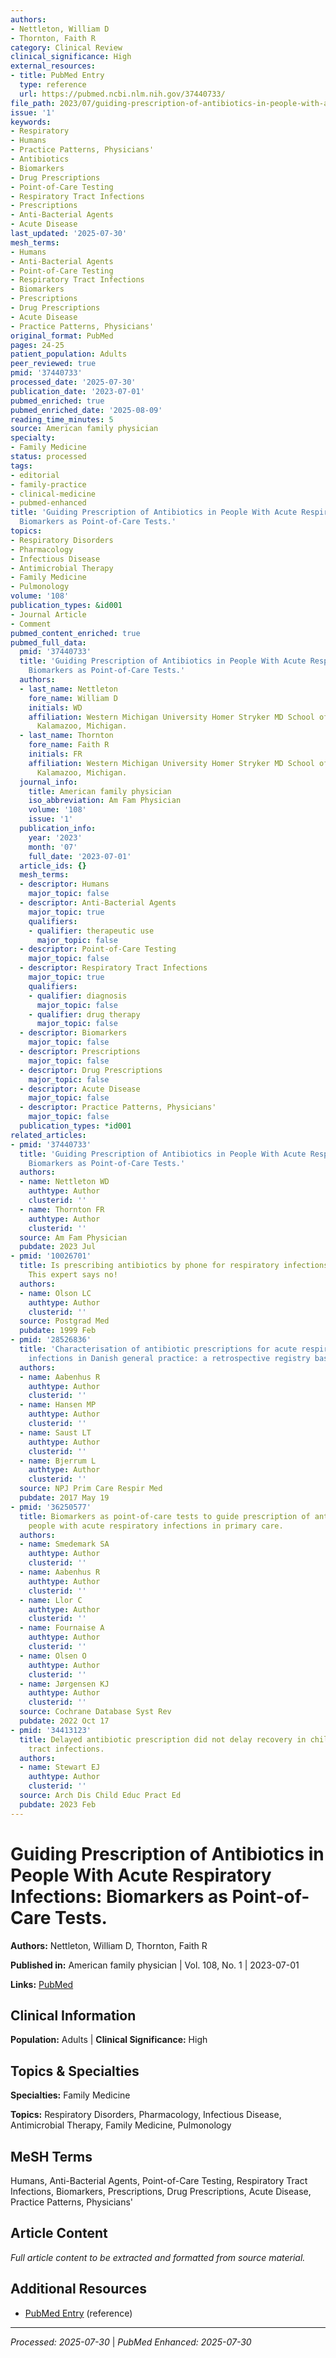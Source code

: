 ```yaml
---
authors:
- Nettleton, William D
- Thornton, Faith R
category: Clinical Review
clinical_significance: High
external_resources:
- title: PubMed Entry
  type: reference
  url: https://pubmed.ncbi.nlm.nih.gov/37440733/
file_path: 2023/07/guiding-prescription-of-antibiotics-in-people-with-acute-res.md
issue: '1'
keywords:
- Respiratory
- Humans
- Practice Patterns, Physicians'
- Antibiotics
- Biomarkers
- Drug Prescriptions
- Point-of-Care Testing
- Respiratory Tract Infections
- Prescriptions
- Anti-Bacterial Agents
- Acute Disease
last_updated: '2025-07-30'
mesh_terms:
- Humans
- Anti-Bacterial Agents
- Point-of-Care Testing
- Respiratory Tract Infections
- Biomarkers
- Prescriptions
- Drug Prescriptions
- Acute Disease
- Practice Patterns, Physicians'
original_format: PubMed
pages: 24-25
patient_population: Adults
peer_reviewed: true
pmid: '37440733'
processed_date: '2025-07-30'
publication_date: '2023-07-01'
pubmed_enriched: true
pubmed_enriched_date: '2025-08-09'
reading_time_minutes: 5
source: American family physician
specialty:
- Family Medicine
status: processed
tags:
- editorial
- family-practice
- clinical-medicine
- pubmed-enhanced
title: 'Guiding Prescription of Antibiotics in People With Acute Respiratory Infections:
  Biomarkers as Point-of-Care Tests.'
topics:
- Respiratory Disorders
- Pharmacology
- Infectious Disease
- Antimicrobial Therapy
- Family Medicine
- Pulmonology
volume: '108'
publication_types: &id001
- Journal Article
- Comment
pubmed_content_enriched: true
pubmed_full_data:
  pmid: '37440733'
  title: 'Guiding Prescription of Antibiotics in People With Acute Respiratory Infections:
    Biomarkers as Point-of-Care Tests.'
  authors:
  - last_name: Nettleton
    fore_name: William D
    initials: WD
    affiliation: Western Michigan University Homer Stryker MD School of Medicine,
      Kalamazoo, Michigan.
  - last_name: Thornton
    fore_name: Faith R
    initials: FR
    affiliation: Western Michigan University Homer Stryker MD School of Medicine,
      Kalamazoo, Michigan.
  journal_info:
    title: American family physician
    iso_abbreviation: Am Fam Physician
    volume: '108'
    issue: '1'
  publication_info:
    year: '2023'
    month: '07'
    full_date: '2023-07-01'
  article_ids: {}
  mesh_terms:
  - descriptor: Humans
    major_topic: false
  - descriptor: Anti-Bacterial Agents
    major_topic: true
    qualifiers:
    - qualifier: therapeutic use
      major_topic: false
  - descriptor: Point-of-Care Testing
    major_topic: false
  - descriptor: Respiratory Tract Infections
    major_topic: true
    qualifiers:
    - qualifier: diagnosis
      major_topic: false
    - qualifier: drug therapy
      major_topic: false
  - descriptor: Biomarkers
    major_topic: false
  - descriptor: Prescriptions
    major_topic: false
  - descriptor: Drug Prescriptions
    major_topic: false
  - descriptor: Acute Disease
    major_topic: false
  - descriptor: Practice Patterns, Physicians'
    major_topic: false
  publication_types: *id001
related_articles:
- pmid: '37440733'
  title: 'Guiding Prescription of Antibiotics in People With Acute Respiratory Infections:
    Biomarkers as Point-of-Care Tests.'
  authors:
  - name: Nettleton WD
    authtype: Author
    clusterid: ''
  - name: Thornton FR
    authtype: Author
    clusterid: ''
  source: Am Fam Physician
  pubdate: 2023 Jul
- pmid: '10026701'
  title: Is prescribing antibiotics by phone for respiratory infections acceptable?
    This expert says no!
  authors:
  - name: Olson LC
    authtype: Author
    clusterid: ''
  source: Postgrad Med
  pubdate: 1999 Feb
- pmid: '28526836'
  title: 'Characterisation of antibiotic prescriptions for acute respiratory tract
    infections in Danish general practice: a retrospective registry based cohort study.'
  authors:
  - name: Aabenhus R
    authtype: Author
    clusterid: ''
  - name: Hansen MP
    authtype: Author
    clusterid: ''
  - name: Saust LT
    authtype: Author
    clusterid: ''
  - name: Bjerrum L
    authtype: Author
    clusterid: ''
  source: NPJ Prim Care Respir Med
  pubdate: 2017 May 19
- pmid: '36250577'
  title: Biomarkers as point-of-care tests to guide prescription of antibiotics in
    people with acute respiratory infections in primary care.
  authors:
  - name: Smedemark SA
    authtype: Author
    clusterid: ''
  - name: Aabenhus R
    authtype: Author
    clusterid: ''
  - name: Llor C
    authtype: Author
    clusterid: ''
  - name: Fournaise A
    authtype: Author
    clusterid: ''
  - name: Olsen O
    authtype: Author
    clusterid: ''
  - name: Jørgensen KJ
    authtype: Author
    clusterid: ''
  source: Cochrane Database Syst Rev
  pubdate: 2022 Oct 17
- pmid: '34413123'
  title: Delayed antibiotic prescription did not delay recovery in children with respiratory
    tract infections.
  authors:
  - name: Stewart EJ
    authtype: Author
    clusterid: ''
  source: Arch Dis Child Educ Pract Ed
  pubdate: 2023 Feb
---
```


# Guiding Prescription of Antibiotics in People With Acute Respiratory Infections: Biomarkers as Point-of-Care Tests.

**Authors:** Nettleton, William D, Thornton, Faith R

**Published in:** American family physician | Vol. 108, No. 1 | 2023-07-01

**Links:** [PubMed](https://pubmed.ncbi.nlm.nih.gov/37440733/)

## Clinical Information

**Population:** Adults | **Clinical Significance:** High

## Topics & Specialties

**Specialties:** Family Medicine

**Topics:** Respiratory Disorders, Pharmacology, Infectious Disease, Antimicrobial Therapy, Family Medicine, Pulmonology

## MeSH Terms

Humans, Anti-Bacterial Agents, Point-of-Care Testing, Respiratory Tract Infections, Biomarkers, Prescriptions, Drug Prescriptions, Acute Disease, Practice Patterns, Physicians'

## Article Content

*Full article content to be extracted and formatted from source material.*

## Additional Resources

- [PubMed Entry](https://pubmed.ncbi.nlm.nih.gov/37440733/) (reference)

---

*Processed: 2025-07-30* | *PubMed Enhanced: 2025-07-30*
